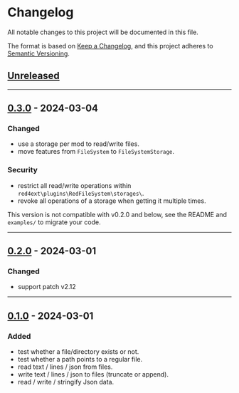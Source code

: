 # Changelog
All notable changes to this project will be documented in this file.

The format is based on [Keep a Changelog](https://keepachangelog.com/en/1.0.0/),
and this project adheres to [Semantic Versioning](https://semver.org/spec/v2.0.0.html).

## [Unreleased]

------------------------

## [0.3.0] - 2024-03-04
### Changed
- use a storage per mod to read/write files.
- move features from `FileSystem` to `FileSystemStorage`.

### Security
- restrict all read/write operations within `red4ext\plugins\RedFileSystem\storages\`.
- revoke all operations of a storage when getting it multiple times.

This version is not compatible with v0.2.0 and below, see the README and 
`examples/` to migrate your code.

------------------------

## [0.2.0] - 2024-03-01
### Changed
- support patch v2.12

------------------------

## [0.1.0] - 2024-03-01
### Added
- test whether a file/directory exists or not.
- test whether a path points to a regular file.
- read text / lines / json from files.
- write text / lines / json to files (truncate or append).
- read / write / stringify Json data.

<!-- Table of releases -->
[Unreleased]: https://github.com/rayshader/cp2077-red-filesystem/compare/v0.3.0...HEAD
[0.3.0]: https://github.com/rayshader/cp2077-red-filesystem/compare/v0.2.0...v0.3.0
[0.2.0]: https://github.com/rayshader/cp2077-red-filesystem/compare/v0.1.0...v0.2.0
[0.1.0]: https://github.com/rayshader/cp2077-red-filesystem/releases/tag/v0.1.0
